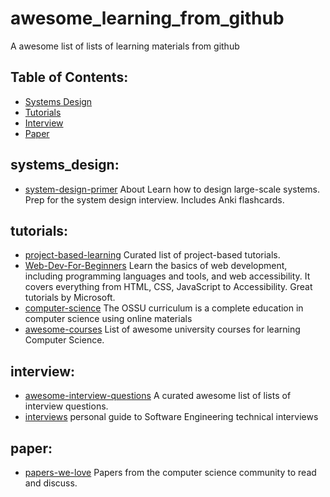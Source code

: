 # awesome_learning_from_github
A awesome list of lists of learning materials from github

## Table of Contents:
* [Systems Design](#systems_design)
* [Tutorials](#tutorials)
* [Interview](#interview)
* [Paper](#paper)

## systems_design:
* [system-design-primer](https://github.com/donnemartin/system-design-primer) About
Learn how to design large-scale systems. Prep for the system design interview. Includes Anki flashcards.

## tutorials:
* [project-based-learning](https://github.com/tuvtran/project-based-learning) Curated list of project-based tutorials.
* [Web-Dev-For-Beginners](https://github.com/microsoft/Web-Dev-For-Beginners) Learn the basics of web development, including programming languages and tools, and web accessibility. It covers everything from HTML, CSS, JavaScript to Accessibility. Great tutorials by Microsoft.
* [computer-science](https://github.com/ossu/computer-science) The OSSU curriculum is a complete education in computer science using online materials
* [awesome-courses](https://github.com/prakhar1989/awesome-courses#artificial-intelligence) List of awesome university courses for learning Computer Science.

## interview:
* [awesome-interview-questions](https://github.com/DopplerHQ/awesome-interview-questions) A curated awesome list of lists of interview questions.
* [interviews](https://github.com/kdn251/interviews) personal guide to Software Engineering technical interviews

## paper:
* [papers-we-love](https://github.com/papers-we-love/papers-we-love) Papers from the computer science community to read and discuss.